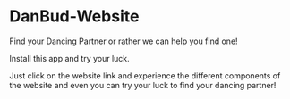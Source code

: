 # DanBud-Website

Find your Dancing Partner or rather we can help you find one!

Install this app and try your luck.

Just click on the website link and experience the different components of the website and even you can try your luck to find your dancing partner!
